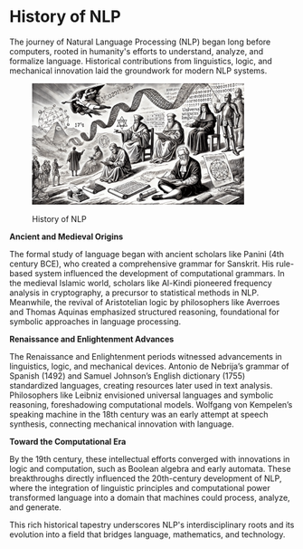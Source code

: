 # History of NLP

The journey of Natural Language Processing (NLP) began long before computers, rooted in humanity's efforts to understand, analyze, and formalize language. Historical contributions from linguistics, logic, and mechanical innovation laid the groundwork for modern NLP systems.

<div align="left"><figure><img src="../../../../.gitbook/assets/nlp-history-min.png" alt="" width="375"><figcaption><p>History of NLP</p></figcaption></figure></div>

**Ancient and Medieval Origins**

The formal study of language began with ancient scholars like Panini (4th century BCE), who created a comprehensive grammar for Sanskrit. His rule-based system influenced the development of computational grammars. In the medieval Islamic world, scholars like Al-Kindi pioneered frequency analysis in cryptography, a precursor to statistical methods in NLP. Meanwhile, the revival of Aristotelian logic by philosophers like Averroes and Thomas Aquinas emphasized structured reasoning, foundational for symbolic approaches in language processing.

**Renaissance and Enlightenment Advances**

The Renaissance and Enlightenment periods witnessed advancements in linguistics, logic, and mechanical devices. Antonio de Nebrija’s grammar of Spanish (1492) and Samuel Johnson’s English dictionary (1755) standardized languages, creating resources later used in text analysis. Philosophers like Leibniz envisioned universal languages and symbolic reasoning, foreshadowing computational models. Wolfgang von Kempelen’s speaking machine in the 18th century was an early attempt at speech synthesis, connecting mechanical innovation with language.

**Toward the Computational Era**

By the 19th century, these intellectual efforts converged with innovations in logic and computation, such as Boolean algebra and early automata. These breakthroughs directly influenced the 20th-century development of NLP, where the integration of linguistic principles and computational power transformed language into a domain that machines could process, analyze, and generate.

This rich historical tapestry underscores NLP's interdisciplinary roots and its evolution into a field that bridges language, mathematics, and technology.
